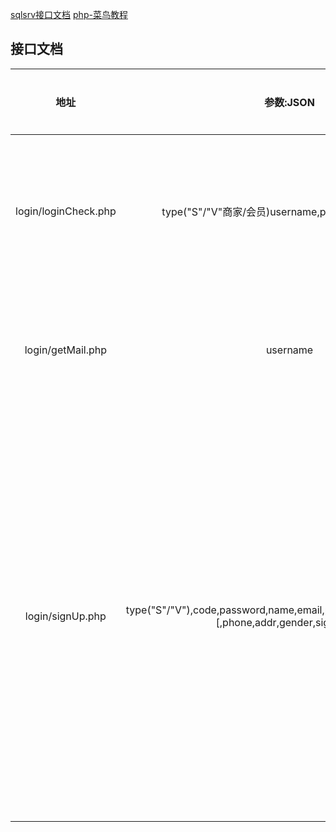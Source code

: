 [sqlsrv接口文档](https://docs.microsoft.com/zh-cn/sql/connect/php/sqlsrv-driver-api-reference?view=sql-server-ver15)
[php-菜鸟教程](https://www.runoob.com/php/php-tutorial.html)
## 接口文档

|地址|参数:JSON|返回值:JSON|功能|可用状态|
|:--:|:--:|:--:|:--:|:--:|
|login/loginCheck.php|type("S"/"V"商家/会员)username,password,emailcode|status:"success"/"fail"|检验用户名、密码、邮箱验证码是否匹配|可用|
|login/getMail.php|username|status:"success"/"fail"|获取邮箱验证码,返回是否发送成功|可用|
|login/signUp.php|type("S"/"V"),code,password,name,email,province,identity,username<br/>[,phone,addr,gender,signature]|status:"success"/"EmailAlreadyExist"/"CodeError"|用户注册。中括号内的变量可为空，返回错误包括账号已注册和验证码错误。验证码调用上面的获取验证码就可以了|可用|
